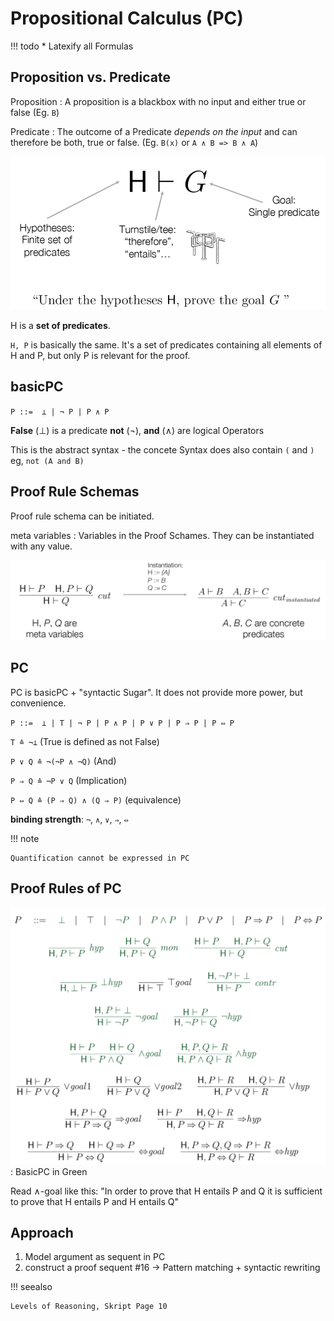 # Propositional Calculus (PC)

!!! todo
    * Latexify all Formulas

## Proposition vs. Predicate


Proposition
: A proposition is a blackbox with no input and either true or false (Eg. ``B``)

Predicate
: The outcome of a Predicate *depends on the input* and can therefore be both, true or false. (Eg. ``B(x)`` or ``A ∧ B => B ∧ A``)

![](images/propositional_calc_sequent.png)

H is a **set of predicates**.

``H, P``  is basically the same. It's a set of predicates containing all elements of H and P, but
only P is relevant for the proof.

## basicPC

``P ::=  ⊥ | ¬ P | P ∧ P``

**False** (⊥) is a predicate
**not** (¬), **and** (∧) are logical Operators

This is the abstract syntax - the concete Syntax does also contain ``(`` and ``)``
eg, ``not (A and B)``


## Proof Rule Schemas

Proof rule schema can be initiated.

meta variables
: Variables in the Proof Schames. They can be instantiated with any value.

![](images/proof-rule-schames.png)

## PC

PC is basicPC + "syntactic Sugar". It does not provide more power, but convenience.

``P ::=  ⊥ | T | ¬ P | P ∧ P | P ∨ P | P ⇒ P | P ⇔ P``

``T ≙ ¬⊥`` (True is defined as not False)

``P ∨ Q ≙ ¬(¬P ∧ ¬Q)`` (And)

``P ⇒ Q ≙ ¬P ∨ Q`` (Implication)

``P ⇔ Q ≙ (P ⇒ Q) ∧ (Q ⇒ P)`` (equivalence)

**binding strength**: ``¬``, ``∧``, ``∨``, ``⇒``, ``⇔``

!!! note

    Quantification cannot be expressed in PC

## Proof Rules of PC

![](images/sumary-pc.png)
: BasicPC in Green

Read ∧-goal like this:
"In order to prove that H entails P and Q it is sufficient to prove that H entails P and H entails Q"

## Approach

1. Model argument as sequent in PC
2. construct a proof sequent #16 -> Pattern matching + syntactic rewriting

!!! seealso

    Levels of Reasoning, Skript Page 10

